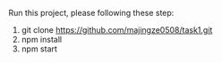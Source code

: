 Run this project, please following these step:
1. git clone https://github.com/majingze0508/task1.git
2. npm install
3. npm start